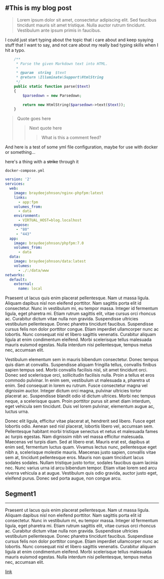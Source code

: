 #This is my blog post
---
> Lorem ipsum dolor sit amet, consectetur adipiscing elit. Sed faucibus tincidunt mauris sit amet tristique. Nulla auctor rutrum tincidunt. Vestibulum ante ipsum primis in faucibus.

I could just start typing about the topic that i care about and keep syaying stuff that I want to say, and not care about my really bad typing skills when I hit a typo. 

```php
	/**
	 * Parse the given Markdown text into HTML.
	 *
	 * @param  string  $text
	 * @return \Illuminate\Support\HtmlString
	 */
	public static function parse($text)
	{
	    $parsedown = new Parsedown;
	
	    return new HtmlString($parsedown->text($text));
	}
```

> Quote goes here
>> Next quote here
>>> What is this a comment feed?

And here is a test of some yml file configuration, maybe for use with docker or something...

here's a thing with a ~~strike~~ through it

`docker-compose.yml`
```yml
version: '2'
services:
  web:
    image: braydeejohnson/nginx-phpfpm:latest
    links:
      - app:fpm
    volumes_from:
      - data
    environment:
      - VIRTUAL_HOST=blog.localhost
    expose:
     - "80"
     - "443"
  app:
    image: braydeejohnson/phpfpm:7.0
    volumes_from:
      - data
  data:
    image: braydeejohnson/data:latest
    volumes:
      - ./:/data/www
networks:
  default:
    external:
      name: local
```

Praesent ut lacus quis enim placerat pellentesque. Nam ut massa ligula. Aliquam dapibus nisl non eleifend porttitor. Nam sagittis porta elit id consectetur. Nunc in vestibulum mi, eu tempor massa. Integer id fermentum ligula, eget pharetra mi. Etiam rutrum sagittis elit, vitae cursus orci rhoncus ac. Curabitur dictum vitae nulla non gravida. Suspendisse ultricies vestibulum pellentesque. Donec pharetra tincidunt faucibus. Suspendisse cursus felis non dolor porttitor congue. Etiam imperdiet ullamcorper nunc ac lobortis. Nunc consequat nisl et libero sagittis venenatis. Curabitur aliquam ligula at enim condimentum eleifend. Morbi scelerisque tellus malesuada mauris euismod egestas. Nulla interdum nisi pellentesque, tempus metus nec, accumsan elit.

Vestibulum elementum sem in mauris bibendum consectetur. Donec tempus quis diam at convallis. Suspendisse aliquam fringilla tellus, convallis finibus sapien tempus sed. Morbi convallis facilisis nisl, sit amet tincidunt orci. Donec sed scelerisque orci, sollicitudin facilisis nulla. Proin a tellus et eros commodo pulvinar. In enim sem, vestibulum ut malesuada a, pharetra ut enim. Sed consequat in lorem eu rutrum. Fusce consectetur magna vel dignissim auctor. Integer dictum orci magna, pulvinar ultricies tortor placerat ac. Suspendisse blandit odio id dictum ultrices. Morbi nec tempus neque, a scelerisque quam. Proin porttitor purus sit amet diam interdum, eget vehicula sem tincidunt. Duis vel lorem pulvinar, elementum augue ac, luctus urna.

Donec elit ligula, efficitur vitae placerat at, hendrerit sed libero. Fusce eget lobortis odio. Aenean sed nisl placerat, lobortis libero vel, accumsan sem. Pellentesque habitant morbi tristique senectus et netus et malesuada fames ac turpis egestas. Nam dignissim nibh vel massa efficitur malesuada. Maecenas vel turpis diam. Sed at libero erat. Mauris erat est, dapibus at enim sed, fermentum luctus quam. Vivamus lectus nunc, pellentesque eget nibh a, scelerisque molestie mauris. Maecenas justo sapien, convallis vitae sem at, tincidunt pellentesque eros. Mauris non quam tincidunt lacus sodales sodales. Nullam tristique justo tortor, sodales faucibus quam lacinia nec. Nunc varius urna id arcu bibendum tempor. Etiam vitae lorem sed arcu viverra vehicula a at augue. Vestibulum quis odio gravida, auctor justo eget, eleifend purus. Donec sed porta augue, non congue arcu.
  
  
## Segment1
---
Praesent ut lacus quis enim placerat pellentesque. Nam ut massa ligula. Aliquam dapibus nisl non eleifend porttitor. Nam sagittis porta elit id consectetur. Nunc in vestibulum mi, eu tempor massa. Integer id fermentum ligula, eget pharetra mi. Etiam rutrum sagittis elit, vitae cursus orci rhoncus ac. Curabitur dictum vitae nulla non gravida. Suspendisse ultricies vestibulum pellentesque. Donec pharetra tincidunt faucibus. Suspendisse cursus felis non dolor porttitor congue. Etiam imperdiet ullamcorper nunc ac lobortis. Nunc consequat nisl et libero sagittis venenatis. Curabitur aliquam ligula at enim condimentum eleifend. Morbi scelerisque tellus malesuada mauris euismod egestas. Nulla interdum nisi pellentesque, tempus metus nec, accumsan elit.

[link](http://example.com)